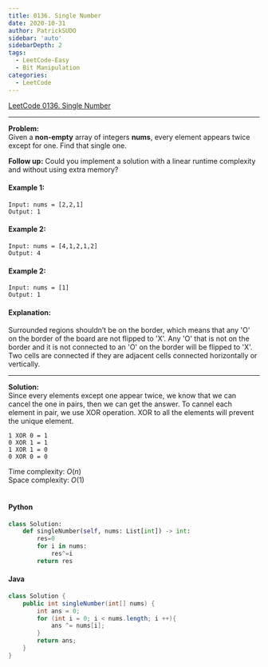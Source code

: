 ```yaml
---
title: 0136. Single Number
date: 2020-10-31
author: PatrickSUDO
sidebar: 'auto'
sidebarDepth: 2
tags: 
  - LeetCode-Easy
  - Bit Manipulation
categories:
  - LeetCode
---
```

[LeetCode 0136. Single Number](https://leetcode.com/problems/single-number/)

---
**Problem:** <br/>
Given a **non-empty** array of integers **nums**, every element appears twice except for one. Find that single one.

**Follow up:** Could you implement a solution with a linear runtime complexity and without using extra memory?

#### Example 1:

    Input: nums = [2,2,1]
    Output: 1

#### Example 2:

    Input: nums = [4,1,2,1,2]
    Output: 4

#### Example 2:

    Input: nums = [1]
    Output: 1

#### Explanation:

Surrounded regions shouldn’t be on the border, which means that any 'O' on the border of the board are not flipped to 'X'. Any 'O' that is not on the border and it is not connected to an 'O' on the border will be flipped to 'X'. Two cells are connected if they are adjacent cells connected horizontally or vertically.

---
**Solution:** <br/>
Since every elements except one appear twice, we know that we can cancel the one in pairs, then we can get the answer. To cannel each element in pair, we use XOR operation. XOR to all the elements will prevent the unique element.


    1 XOR 0 = 1
    0 XOR 1 = 1
    1 XOR 1 = 0
    0 XOR 0 = 0


Time complexity: $O(n)$</br>
Space complexity: $O(1)$ 
</br>
</br>

#### Python
```python
class Solution:
    def singleNumber(self, nums: List[int]) -> int:
        res=0
        for i in nums:
            res^=i
        return res
```


#### Java
```java
class Solution {
    public int singleNumber(int[] nums) {
        int ans = 0;
        for (int i = 0; i < nums.length; i ++){
            ans ^= nums[i];
        }
        return ans;
    }
}
```
<Disqus shortname="patricksudo" />
